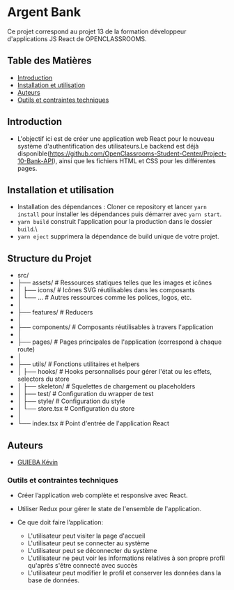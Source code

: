 # Argent Bank #

 Ce projet correspond au projet 13 de la formation développeur d'applications JS React de OPENCLASSROOMS.


 ## Table des Matières

- [Introduction](#introduction)
- [Installation et utilisation](#installation-et-utilisation)
- [Auteurs](#auteurs)
- [Outils et contraintes techniques](#outils-et-contraintes-techniques) 


## Introduction

- L'objectif ici est de créer une application web React pour le nouveau système d'authentification des utilisateurs.Le backend est déjà disponible(https://github.com/OpenClassrooms-Student-Center/Project-10-Bank-API), ainsi que les fichiers HTML et CSS pour les différentes pages.


## Installation et utilisation

- Installation des dépendances : Cloner ce repository et lancer `yarn install` pour installer les dépendances puis démarrer avec `yarn start`.
- `yarn build` construit l'application pour la production dans le dossier `build`.\
- `yarn eject` supprimera la dépendance de build unique de votre projet. 


## Structure du Projet

- src/
- ├── assets/              # Ressources statiques telles que les images et icônes
- │   ├── icons/           # Icônes SVG réutilisables dans les composants
- │   └── ...              # Autres ressources comme les polices, logos, etc.
- │
- ├── features/            # Reducers
- │
- ├── components/          # Composants réutilisables à travers l'application
- │
- ├── pages/               # Pages principales de l'application (correspond à chaque route)   
- │
- ├── utils/               # Fonctions utilitaires et helpers
- │   ├── hooks/           # Hooks personnalisés pour gérer l'état ou les effets, selectors du store
- │   ├── skeleton/        # Squelettes de chargement ou placeholders
- │   ├── test/            # Configuration du wrapper de test
- │   ├── style/           # Configuration du style
- │   └── store.tsx        # Configuration du store
- │
- └── index.tsx            # Point d'entrée de l'application React


## Auteurs

- [GUIEBA Kévin](https://github.com/Kguie/)


### Outils et contraintes techniques ###

- Créer l’application web complète et responsive avec React.
- Utiliser Redux pour gérer le state de l'ensemble de l'application.

- Ce que doit faire l’application:
    - L'utilisateur peut visiter la page d'accueil
    - L'utilisateur peut se connecter au système
    - L'utilisateur peut se déconnecter du système
    - L'utilisateur ne peut voir les informations relatives à son propre profil qu'après s'être connecté avec succès
    - L'utilisateur peut modifier le profil et conserver les données dans la base de données. 

